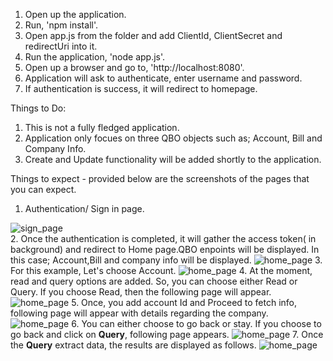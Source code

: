 1. Open up the application.
2. Run, 'npm install'.
3. Open app.js from the folder and add ClientId, ClientSecret and redirectUri into it.
4. Run the application, 'node app.js'.
5. Open up a browser and go to, 'http://localhost:8080'.
6. Application will ask to authenticate, enter username and password.
7. If authentication is success, it will redirect to homepage.

Things to Do:
1. This is not a fully fledged application.
2. Application only focues on three QBO objects such as; Account, Bill and Company Info.
3. Create and Update functionality will be added shortly to the application.

Things to expect - provided below are the screenshots of the pages that you can expect.
1. Authentication/ Sign in page.
<img src="https://intuitsolution.s3.amazonaws.com/i1.png" alt="sign_page">
<br>
2. Once the authentication is completed, it will gather the access token( in background) and redirect to Home page.QBO enpoints will be displayed. In this case; Account,Bill and company info will be displayed.
<img src="https://intuitsolution.s3.amazonaws.com/i2.png" alt="home_page">
3. For this example, Let's choose Account.
<img src="https://intuitsolution.s3.amazonaws.com/i3.png" alt="home_page">
4. At the moment, read and query options are added. So, you can choose either Read or Query. If you choose Read, then the following page will appear.
<img src="https://intuitsolution.s3.amazonaws.com/i4.png" alt="home_page">
5. Once, you add account Id and Proceed to fetch info, following page will appear with details regarding the company.
<img src="https://intuitsolution.s3.amazonaws.com/i5.png" alt="home_page">
6. You can either choose to go back or stay. If you choose to go back and click on <strong>Query</strong>, following page appears.
<img src="https://intuitsolution.s3.amazonaws.com/i6.png" alt="home_page">
7. Once the <strong>Query</strong> extract data, the results are displayed as follows.
<img src="https://intuitsolution.s3.amazonaws.com/i7.png" alt="home_page">
